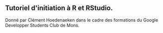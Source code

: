 ## Tutoriel d'initiation à R et RStudio. 
Donné par Clément Hoedenaeken dans le cadre des formations du Google Developper Students Club de Mons. 
